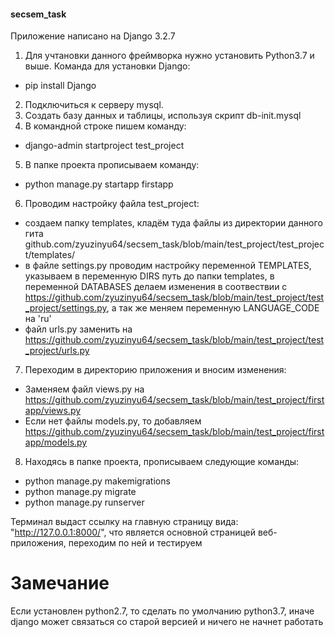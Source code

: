 #### secsem_task

Приложение написано на Django 3.2.7
1) Для учтановки данного фреймворка нужно установить Python3.7 и выше. Команда для установки Django:
- pip install Django
2) Подключиться к серверу mysql. 
3) Создать базу данных и таблицы, используя скрипт db-init.mysql
4) В командной строке пишем команду:
- django-admin startproject test_project
5) В папке проекта прописываем команду:
- python manage.py startapp firstapp
6) Проводим настройку файла test_project:
- создаем папку templates, кладём туда файлы из директории данного гита github.com/zyuzinyu64/secsem_task/blob/main/test_project/test_project/templates/
- в файле settings.py проводим настройку переменной TEMPLATES, указываем в переменную DIRS путь до папки templates, в переменной DATABASES делаем изменения в соотвествии с https://github.com/zyuzinyu64/secsem_task/blob/main/test_project/test_project/settings.py, а так же меняем переменную LANGUAGE_CODE на 'ru'
- файл urls.py заменить на https://github.com/zyuzinyu64/secsem_task/blob/main/test_project/test_project/urls.py
7) Переходим в директорию приложения и вносим изменения:
- Заменяем файл views.py на https://github.com/zyuzinyu64/secsem_task/blob/main/test_project/firstapp/views.py
- Если нет файлы models.py, то добавляем https://github.com/zyuzinyu64/secsem_task/blob/main/test_project/firstapp/models.py
8) Находясь в папке проекта, прописываем следующие команды:
- python manage.py makemigrations
- python manage.py migrate
- python manage.py runserver

Терминал выдаст ссылку на главную страницу вида: "http://127.0.0.1:8000/", что является основной страницей веб-приложения, переходим по ней и тестируем


# Замечание
Если установлен python2.7, то сделать по умолчанию python3.7, иначе django может связаться со старой версией и ничего не начнет работать
